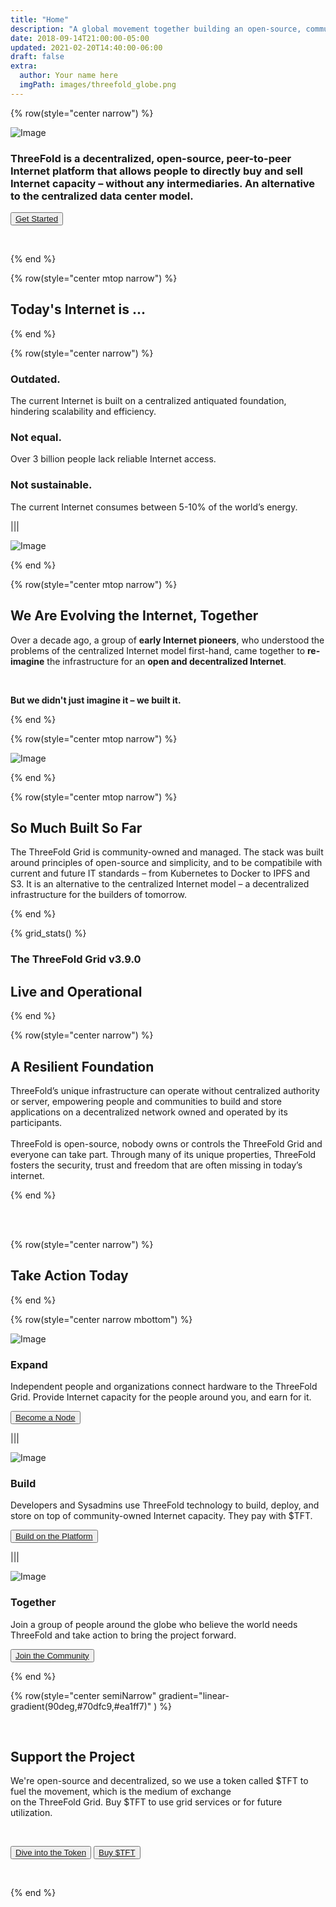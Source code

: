 ```yaml
---
title: "Home"
description: "A global movement together building an open-source, community-driven, decentralized Internet – from the ground up." # quotation marks to allow colons where used
date: 2018-09-14T21:00:00-05:00
updated: 2021-02-20T14:40:00-06:00
draft: false
extra:
  author: Your name here
  imgPath: images/threefold_globe.png
---
```


<!-- section 1 (header) -->

{% row(style="center narrow") %}

![Image](home_header_geometric.png#medium)

### ThreeFold is a decentralized, open-source, peer-to-peer Internet platform that allows people to directly buy and sell Internet capacity – without any intermediaries. An alternative to the centralized data center model.

<button>[Get Started](/)</button>

 <br>

{% end %}

{% row(style="center mtop narrow") %}

## Today's Internet is ...

{% end %}

{% row(style="center narrow") %}

### **Outdated.**

The current Internet is built on a centralized antiquated foundation, hindering scalability and efficiency.

### **Not equal.**

Over 3 billion people lack reliable Internet access.

### **Not sustainable.**

The current Internet consumes between 5-10% of the world’s energy.

|||

![Image](internet_outdated.png#auto)

{% end %}

{% row(style="center mtop narrow") %}

## We Are Evolving the Internet, Together

Over a decade ago, a group of **early Internet pioneers**, who understood the problems of the centralized Internet model first-hand, came together to **re-imagine** the infrastructure for an **open and decentralized Internet**.

<br>

**But we didn't just imagine it – we built it.**

{% end %}

{% row(style="center mtop narrow") %}

![Image](kristof_quote.png#auto)

{% end %}

{% row(style="center mtop narrow") %}

## So Much Built So Far

The ThreeFold Grid is community-owned and managed. The stack was built around principles of open-source and simplicity, and to be compatibile with current and future IT standards – from Kubernetes to Docker to IPFS and S3. It is an alternative to the centralized Internet model – a decentralized infrastructure for the builders of tomorrow.

{% end %}

<!-- section 2 (Map) -->

{% grid_stats() %}

### The ThreeFold Grid v3.9.0

## **Live and Operational**

{% end %}

<!-- section 3 (EXPAND) -->

{% row(style="center narrow") %}

## A Resilient Foundation

ThreeFold’s unique infrastructure can operate without centralized authority or server, empowering people and communities to build and store applications on a decentralized network owned and operated by its participants.  
<br>
ThreeFold is open-source, nobody owns or controls the ThreeFold Grid and everyone can take part. Through many of its unique properties, ThreeFold fosters the security, trust and freedom that are often missing in today’s internet.

{% end %}

<br>
<br>

{% row(style="center narrow") %}

## Take **Action** Today

{% end %}

{% row(style="center narrow mbottom") %}

![Image](expand.png#medium)

### **Expand**

Independent people and organizations connect hardware to the ThreeFold Grid. Provide Internet capacity for the people around you, and earn for it. 

<button>[Become a Node](/farmnew)</button>

|||

![Image](innovate.png#medium)

### **Build**

Developers and Sysadmins use ThreeFold technology to build, deploy, and store on top of community-owned Internet capacity. They pay with $TFT.

<button>[Build on the Platform](/buildnew)</button>

|||

![Image](connect.png#medium)

### **Together**

Join a group of people around the globe who believe the world needs ThreeFold and take action to bring the project forward.

<button>[Join the Community](/community)</button>

{% end %}

{% row(style="center semiNarrow" gradient="linear-gradient(90deg,#70dfc9,#ea1ff7)" ) %}

<br>

## Support the Project

We're open-source and decentralized, so we use a token called $TFT to fuel the movement, which is the medium of exchange<br>on the ThreeFold Grid. Buy $TFT to use grid services or for future utilization.

<br>

<button>[Dive into the Token](/tft)</button>
<button>[Buy $TFT](https://library.threefold.me/info/threefold#/tokens/threefold__token_howtos)</button>

<br>

{% end %}